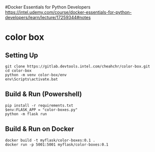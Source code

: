 
#Docker Essentials for Python Developers
https://intel.udemy.com/course/docker-essentials-for-python-developers/learn/lecture/17259344#notes

# color box
## Setting Up
```
git clone https://gitlab.devtools.intel.com/cheahchr/color-box.git
cd color-box
python -m venv color-box/env
env\Scripts\activate.bat
```

## Build & Run (Powershell)
```
pip install -r requirements.txt
$env:FLASK_APP = "color-boxes.py"
python -m flask run
```

## Build & Run on Docker
```
docker build -t myflask/color-boxes:0.1 .  
docker run -p 5001:5001 myflask/color-boxes:0.1  
```

